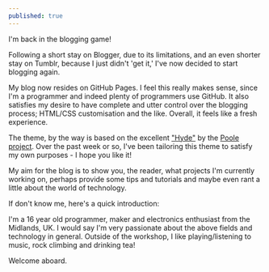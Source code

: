 ```yaml
---
published: true
---
```


I'm back in the blogging game!

Following a short stay on Blogger, due to its limitations, and an even shorter stay on Tumblr, because I just didn't 'get it,' I've now decided to start blogging again.

My blog now resides on GitHub Pages. I feel this really makes sense, since I'm a programmer and indeed plenty of programmers use GitHub. It also satisfies my desire to have complete and utter control over the blogging process; HTML/CSS customisation and the like. Overall, it feels like a fresh experience.

The theme, by the way is based on the excellent ["Hyde"](https://www.github.com/poole/hyde) by the [Poole project](https://www.github.com/poole). Over the past week or so, I've been tailoring this theme to satisfy my own purposes - I hope you like it!

My aim for the blog is to show you, the reader, what projects I'm currently working on, perhaps provide some tips and tutorials and maybe even rant a little about the world of technology.

If don't know me, here's a quick introduction:

I'm a 16 year old programmer, maker and electronics enthusiast from the Midlands, UK. I would say I'm very passionate about the above fields and technology in general. Outside of the workshop, I like playing/listening to music, rock climbing and drinking tea!

Welcome aboard.
